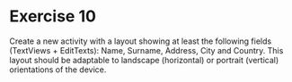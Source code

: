 # Exercise 10
Create a new activity with a layout showing at least the following fields (TextViews +
EditTexts): Name, Surname, Address, City and Country. This layout should be
adaptable to landscape (horizontal) or portrait (vertical) orientations of the device.
